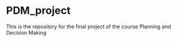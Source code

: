 # PDM_project
This is the repository for the final project of the course Planning and Decision Making
